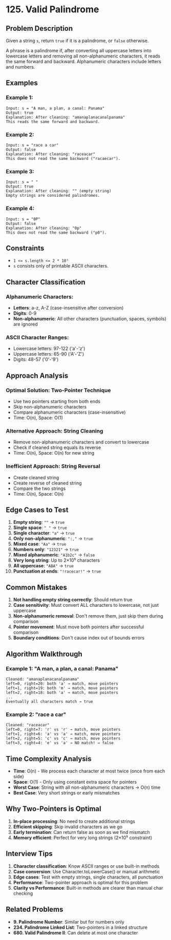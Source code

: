 # 125. Valid Palindrome

## Problem Description

Given a string `s`, return `true` if it is a palindrome, or `false` otherwise.

A phrase is a palindrome if, after converting all uppercase letters into lowercase letters and removing all non-alphanumeric characters, it reads the same forward and backward. Alphanumeric characters include letters and numbers.

## Examples

### Example 1:
```
Input: s = "A man, a plan, a canal: Panama"
Output: true
Explanation: After cleaning: "amanaplanacanalpanama"
This reads the same forward and backward.
```

### Example 2:
```
Input: s = "race a car"
Output: false
Explanation: After cleaning: "raceacar"
This does not read the same backward ("racaecar").
```

### Example 3:
```
Input: s = " "
Output: true
Explanation: After cleaning: "" (empty string)
Empty strings are considered palindromes.
```

### Example 4:
```
Input: s = "0P"
Output: false
Explanation: After cleaning: "0p"
This does not read the same backward ("p0").
```

## Constraints

- `1 <= s.length <= 2 * 10⁵`
- `s` consists only of printable ASCII characters.

## Character Classification

### Alphanumeric Characters:
- **Letters**: a-z, A-Z (case-insensitive after conversion)
- **Digits**: 0-9
- **Non-alphanumeric**: All other characters (punctuation, spaces, symbols) are ignored

### ASCII Character Ranges:
- Lowercase letters: 97-122 ('a'-'z')
- Uppercase letters: 65-90 ('A'-'Z')
- Digits: 48-57 ('0'-'9')

## Approach Analysis

### Optimal Solution: Two-Pointer Technique
- Use two pointers starting from both ends
- Skip non-alphanumeric characters
- Compare alphanumeric characters (case-insensitive)
- Time: O(n), Space: O(1)

### Alternative Approach: String Cleaning
- Remove non-alphanumeric characters and convert to lowercase
- Check if cleaned string equals its reverse
- Time: O(n), Space: O(n) for new string

### Inefficient Approach: String Reversal
- Create cleaned string
- Create reverse of cleaned string
- Compare the two strings
- Time: O(n), Space: O(n)

## Edge Cases to Test

1. **Empty string**: `""` → `true`
2. **Single space**: `" "` → `true`
3. **Single character**: `"a"` → `true`
4. **Only non-alphanumeric**: `":,"` → `true`
5. **Mixed case**: `"Aa"` → `true`
6. **Numbers only**: `"12321"` → `true`
7. **Mixed alphanumeric**: `"A1b2c"` → `false`
8. **Very long string**: Up to 2×10⁵ characters
9. **All uppercase**: `"ABA"` → `true`
10. **Punctuation at ends**: `"!racecar!"` → `true`

## Common Mistakes

1. **Not handling empty string correctly**: Should return true
2. **Case sensitivity**: Must convert ALL characters to lowercase, not just uppercase
3. **Non-alphanumeric removal**: Don't remove them, just skip them during comparison
4. **Pointer movement**: Must move both pointers after successful comparison
5. **Boundary conditions**: Don't cause index out of bounds errors

## Algorithm Walkthrough

### Example 1: "A man, a plan, a canal: Panama"
```
Cleaned: "amanaplanacanalpanama"
left=0, right=20: both 'a' → match, move pointers
left=1, right=19: both 'm' → match, move pointers
left=2, right=18: both 'a' → match, move pointers
...
Eventually all characters match → true
```

### Example 2: "race a car"
```
Cleaned: "raceacar"
left=0, right=7: 'r' vs 'r' → match, move pointers
left=1, right=6: 'a' vs 'a' → match, move pointers
left=2, right=5: 'c' vs 'c' → match, move pointers
left=3, right=4: 'e' vs 'a' → NO match! → false
```

## Time Complexity Analysis

- **Time**: O(n) - We process each character at most twice (once from each side)
- **Space**: O(1) - Only using constant extra space for pointers
- **Worst Case**: String with all non-alphanumeric characters → O(n) time
- **Best Case**: Very short strings or early mismatches

## Why Two-Pointers is Optimal

1. **In-place processing**: No need to create additional strings
2. **Efficient skipping**: Skip invalid characters as we go
3. **Early termination**: Can return false as soon as we find mismatch
4. **Memory efficient**: Perfect for very long strings (2×10⁵ constraint)

## Interview Tips

1. **Character classification**: Know ASCII ranges or use built-in methods
2. **Case conversion**: Use Character.toLowerCase() or manual arithmetic
3. **Edge cases**: Test with empty strings, single characters, all punctuation
4. **Performance**: Two-pointer approach is optimal for this problem
5. **Clarity vs Performance**: Built-in methods are clearer than manual char checking

## Related Problems

- **9. Palindrome Number**: Similar but for numbers only
- **234. Palindrome Linked List**: Two-pointers in a linked structure
- **680. Valid Palindrome II**: Can delete at most one character
